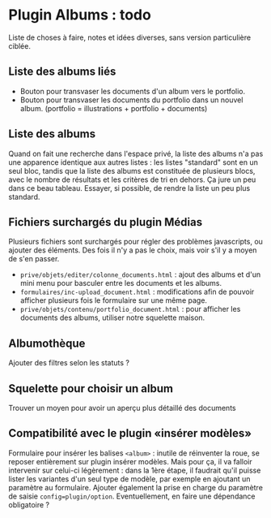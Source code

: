 Plugin Albums : todo
====================

Liste de choses à faire, notes et idées diverses, sans version particulière ciblée.

## Liste des albums liés

- Bouton pour transvaser les documents d'un album vers le portfolio.
- Bouton pour transvaser les documents du portfolio dans un nouvel album.
(portfolio = illustrations + portfolio + documents)

## Liste des albums
Quand on fait une recherche dans l'espace privé, la liste des albums n'a pas une apparence identique aux autres listes : les listes "standard" sont en un seul bloc, tandis que la liste des albums est constituée de plusieurs blocs, avec le nombre de résultats et les critères de tri en dehors.
Ça jure un peu dans ce beau tableau. Essayer, si possible, de rendre la liste un peu plus standard.

## Fichiers surchargés du plugin Médias
Plusieurs fichiers sont surchargés pour régler des problèmes javascripts, ou ajouter des éléments.
Des fois il n'y a pas le choix, mais voir s'il y a moyen de s'en passer.

- `prive/objets/editer/colonne_documents.html` :
ajout des albums et d'un mini menu pour basculer entre les documents et les albums.
- `formulaires/inc-upload_document.html` :
modifications afin de pouvoir afficher plusieurs fois le formulaire sur une même page.
- `prive/objets/contenu/portfolio_document.html` :
pour afficher les documents des albums, utiliser notre squelette maison.

## Albumothèque
Ajouter des filtres selon les statuts ? 

## Squelette pour choisir un album
Trouver un moyen pour avoir un aperçu plus détaillé des documents

## Compatibilité avec le plugin «insérer modèles»
Formulaire pour insérer les balises `<album>` : inutile de réinventer la roue, se reposer entièrement sur plugin insérer modèles.
Mais pour ça, il va falloir intervenir sur celui-ci légèrement : dans la 1ère étape, il faudrait qu'il puisse lister les variantes d'un seul type de modèle, par exemple en ajoutant un paramètre au formulaire. Ajouter également la prise en charge du paramètre de saisie `config=plugin/option`.
Eventuellement, en faire une dépendance obligatoire ?
